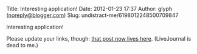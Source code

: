 Title: Interesting application!
Date: 2012-01-23 17:37
Author: glyph (noreply@blogger.com)
Slug: undistract-me/6198012248500709847

Interesting application!  
  
Please update your links, though: [that post now lives
here](http://glyph.twistedmatrix.com/2006/11/bash-shell-is-now-fully-operational.html).
(LiveJournal is dead to me.)

